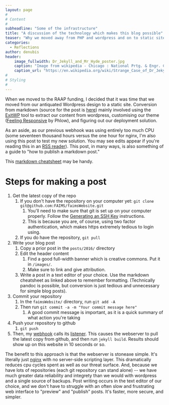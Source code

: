 ```yaml
---
layout: page
#
# Content
#
subheadline: "Some of the infrastructure"
title: "A discussion of the technology which makes this blog possible"
teaser: "Why we moved away from PHP and wordpress and on to static site generation."
categories:
  - Reflections
author: denubis
header:
    image_fullwidth: Dr_Jekyll_and_Mr_Hyde_poster.jpg
    caption: "Image from wikipedia - Chicago : National Prtg. & Engr. Co. Modifications by Papa Lima Whiskey, 1880"
    caption_url: "https://en.wikipedia.org/wiki/Strange_Case_of_Dr_Jekyll_and_Mr_Hyde#/media/File:Dr_Jekyll_and_Mr_Hyde_poster_edit2.jpg"
#
# Styling
#
---
```


When we moved to the RAAP funding, I decided that it was time that we moved from our antiquated Wordpress design to a static site. Conversion from markdown (source for the post is [here](https://github.com/FAIMS/faimsWebsite/tree/master/_posts/2016)) mainly involved using the [ExitWP](https://github.com/thomasf/exitwp) tool to extract our content from wordpress, customising our theme ([Feeling Responsive](https://phlow.github.io/feeling-responsive/) by Phlow), and figuring out our deployment solution.

As an aside, as our previous webhook was using entirely too much CPU (some seventeen thousand hours versus the one hour for nginx, I'm also using this post to test my new solution. You may see edits appear if you're reading this in an [RSS reader](http://newsblur.com)). This post, in many ways, is also something of a guide to "how to publish a markdown post."

This [markdown cheatsheet](https://github.com/adam-p/markdown-here/wiki/Markdown-Cheatsheet) may be handy.

# Steps for making a post

1. Get the latest copy of the repo
    1. If you don't have the repository on your computer yet: `git clone git@github.com:FAIMS/faimsWebsite.git`
        1. You'll need to make sure that git is set up on your computer properly. Follow the [Generating an SSH Key](https://help.github.com/articles/generating-an-ssh-key/) instructions. 
        1. This is because you are, of course, using two factor authentication, which makes https extremely tedious to login using.
    1. If you do have the repository, `git pull`
1. Write your blog post
    1. Copy a prior post in the `posts/2016/` directory
    1. Edit the header content
        1. Find a good full-width banner which is creative commons. Put it in `/images/`. 
        1. Make sure to link and give attribution.
    1. Write a post in a text editor of your choice. Use the markdown cheatsheet as linked above to remember formatting. (Technically pandoc is possible, but conversion is just tedious and unnecessary for simple blog posts).
1. Commit your repository
    1. In the `faimsWebsite/` directory, run `git add -A`
    1. Then run `git commit -a -m "Your commit message here"`
        1. A good commit message is important, as it is a quick summary of what action you're taking
1. Push your repository to github
    1. `git push`
1. Then, my [webhook](https://developer.github.com/webhooks/) calls its [listener](https://github.com/bketelsen/captainhook). This causes the webserver to pull the latest copy from github, and then run `jekyll build`. Results should show up on this website in 10 seconds or so.

The benefit to this approach is that the webserver is stoneaxe simple. It's literally just [nginx](https://nginx.org/en/) with no server-side scripting layer. This dramatically reduces cpu cycles spent as well as our threat surface. And, because we have lots of repositories (each git repository can stand alone) -- we have much greater data reliability and integrety than we would with wordpress and a single source of backups. Post writing occurs in the text editor of our choice, and we don't have to struggle with an often slow and frustrating web interface to "preview" and "publish" posts. It's faster, more secure, and simpler.


